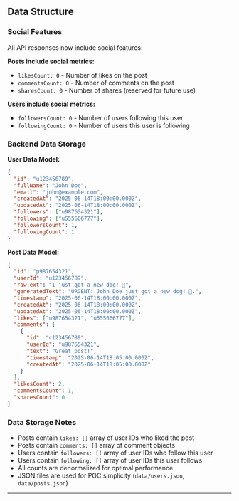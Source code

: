 ## Data Structure

### Social Features

All API responses now include social features:

**Posts include social metrics:**
- `likesCount: 0` - Number of likes on the post
- `commentsCount: 0` - Number of comments on the post  
- `sharesCount: 0` - Number of shares (reserved for future use)

**Users include social metrics:**
- `followersCount: 0` - Number of users following this user
- `followingCount: 0` - Number of users this user is following

### Backend Data Storage

**User Data Model:**
```json
{
  "id": "u123456789",
  "fullName": "John Doe",
  "email": "john@example.com",
  "createdAt": "2025-06-14T18:00:00.000Z",
  "updatedAt": "2025-06-14T18:00:00.000Z",
  "followers": ["u987654321"],
  "following": ["u555666777"],
  "followersCount": 1,
  "followingCount": 1
}
```

**Post Data Model:**
```json
{
  "id": "p987654321",
  "userId": "u123456789",
  "rawText": "I just got a new dog! 🐶",
  "generatedText": "URGENT: John Doe just got a new dog! 🐶.",
  "timestamp": "2025-06-14T18:00:00.000Z",
  "createdAt": "2025-06-14T18:00:00.000Z",
  "updatedAt": "2025-06-14T18:00:00.000Z",
  "likes": ["u987654321", "u555666777"],
  "comments": [
    {
      "id": "c123456789",
      "userId": "u987654321",
      "text": "Great post!",
      "timestamp": "2025-06-14T18:05:00.000Z",
      "createdAt": "2025-06-14T18:05:00.000Z"
    }
  ],
  "likesCount": 2,
  "commentsCount": 1,
  "sharesCount": 0
}
```

### Data Storage Notes
- Posts contain `likes: []` array of user IDs who liked the post
- Posts contain `comments: []` array of comment objects
- Users contain `followers: []` array of user IDs who follow this user  
- Users contain `following: []` array of user IDs this user follows
- All counts are denormalized for optimal performance
- JSON files are used for POC simplicity (`data/users.json`, `data/posts.json`)

---
